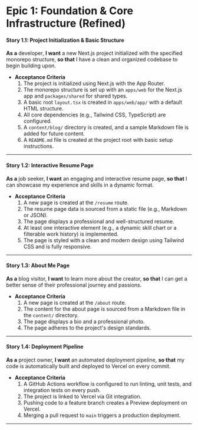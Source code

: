 # Epic 1: Foundation & Core Infrastructure (Refined)

#### Story 1.1: Project Initialization & Basic Structure

**As a** developer,
**I want** a new Next.js project initialized with the specified monorepo structure,
**so that** I have a clean and organized codebase to begin building upon.

-   **Acceptance Criteria**
    1. The project is initialized using Next.js with the App Router.
    2. The monorepo structure is set up with an `apps/web` for the Next.js app and `packages/shared` for shared types.
    3. A basic root `layout.tsx` is created in `apps/web/app/` with a default HTML structure.
    4. All core dependencies (e.g., Tailwind CSS, TypeScript) are configured.
    5. A `content/blog/` directory is created, and a sample Markdown file is added for future content.
    6. A `README.md` file is created at the project root with basic setup instructions.

---

#### Story 1.2: Interactive Resume Page

**As a** job seeker,
**I want** an engaging and interactive resume page,
**so that** I can showcase my experience and skills in a dynamic format.

-   **Acceptance Criteria**
    1. A new page is created at the `/resume` route.
    2. The resume page data is sourced from a static file (e.g., Markdown or JSON).
    3. The page displays a professional and well-structured resume.
    4. At least one interactive element (e.g., a dynamic skill chart or a filterable work history) is implemented.
    5. The page is styled with a clean and modern design using Tailwind CSS and is fully responsive.

---

#### Story 1.3: About Me Page

**As a** blog visitor,
**I want** to learn more about the creator,
**so that** I can get a better sense of their professional journey and passions.

-   **Acceptance Criteria**
    1. A new page is created at the `/about` route.
    2. The content for the about page is sourced from a Markdown file in the `content/` directory.
    3. The page displays a bio and a professional photo.
    4. The page adheres to the project's design standards.

---

#### Story 1.4: Deployment Pipeline

**As a** project owner,
**I want** an automated deployment pipeline,
**so that** my code is automatically built and deployed to Vercel on every commit.

-   **Acceptance Criteria**
    1. A GitHub Actions workflow is configured to run linting, unit tests, and integration tests on every push.
    2. The project is linked to Vercel via Git integration.
    3. Pushing code to a feature branch creates a Preview deployment on Vercel.
    4. Merging a pull request to `main` triggers a production deployment.

---
